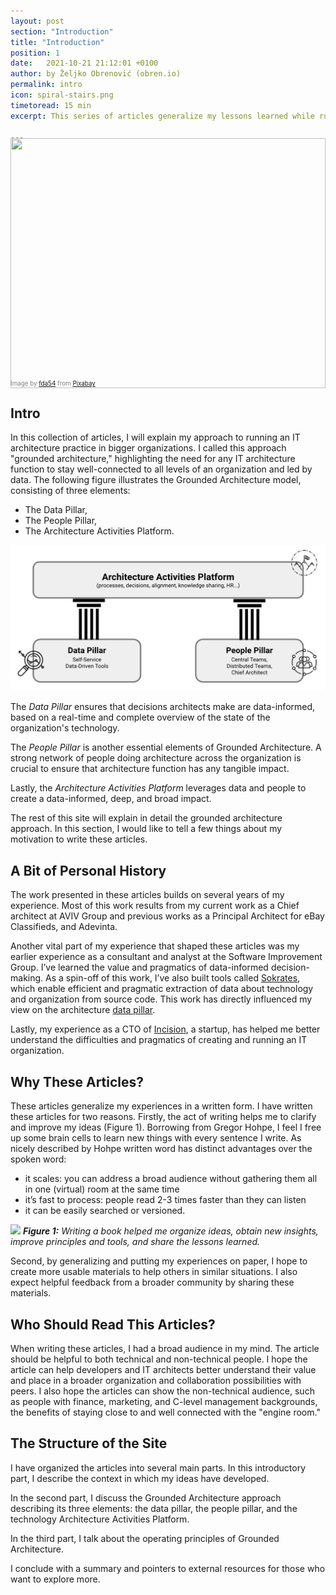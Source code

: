 ```yaml
---
layout: post
section: "Introduction"
title: "Introduction"
position: 1
date:   2021-10-21 21:12:01 +0100
author: by Željko Obrenović (obren.io)
permalink: intro
icon: spiral-stairs.png
timetoread: 15 min
excerpt: This series of articles generalize my lessons learned while running an architecture function in global, fast-moving organizations, based on my experience as a Chief and Principal Architect at AVIV Group, eBay Classifieds, and Adevinta.

---
```

<img style="margin-top: -20px; width: 100%; height: 400px; object-fit: cover" src="assets/images/arch/staircase-274614_1920.jpg">
<div style="font-size: 70%; margin-top: -16px; color: grey; margin-bottom: 12px">
Image by <a href="https://pixabay.com/users/fda54-145996/?utm_source=link-attribution&amp;utm_medium=referral&amp;utm_campaign=image&amp;utm_content=274614">fda54</a> from <a href="https://pixabay.com/?utm_source=link-attribution&amp;utm_medium=referral&amp;utm_campaign=image&amp;utm_content=274614">Pixabay</a>
</div>

## Intro

In this collection of articles, I will explain my approach to running an IT architecture practice in bigger organizations. I called this approach "grounded architecture," highlighting the need for any IT architecture function to stay well-connected to all levels of an organization and led by data. The following figure illustrates the Grounded Architecture model, consisting of three elements:
* The Data Pillar,
* The People Pillar,
* The Architecture Activities Platform.

![](assets/images/model.png)

The *Data Pillar* ensures that decisions architects make are data-informed, based on a real-time and complete overview of the state of the organization's technology.

The *People Pillar* is another essential elements of Grounded Architecture. A strong network of people doing architecture across the organization is crucial to ensure that architecture function has any tangible impact.

Lastly, the *Architecture Activities Platform* leverages data and people to create a data-informed, deep, and broad impact.

The rest of this site will explain in detail the grounded architecture approach. In this section, I would like to tell a few things about my motivation to write these articles.


## A Bit of Personal History

The work presented in these articles builds on several years of my experience. Most of this work results from my current work as a Chief architect at AVIV Group and previous works as a Principal Architect for eBay Classifieds, and Adevinta.

Another vital part of my experience that shaped these articles was my earlier experience as a consultant and analyst at the Software Improvement Group. I’ve learned the value and pragmatics of data-informed decision-making. As a spin-off of this work, I’ve also built tools called [Sokrates](sokrates.dev), which enable efficient and pragmatic extraction of data about technology and organization from source code. This work has directly influenced my view on the architecture [data pillar](data-pillar).

Lastly, my experience as a CTO of [Incision](https://incision.care), a startup, has helped me better understand the difficulties and pragmatics of creating and running an IT organization.


## Why These Articles?

These articles generalize my experiences in a written form. I have written these articles for two reasons. Firstly, the act of writing helps me to clarify and improve my ideas (Figure 1). Borrowing from Gregor Hohpe, I feel I free up some brain cells to learn new things with every sentence I write. As nicely described by Hohpe written word has distinct advantages over the spoken word:

* it scales: you can address a broad audience without gathering them all in one (virtual) room at the same time
* it’s fast to process: people read 2-3 times faster than they can listen
* it can be easily searched or versioned.


![](assets/images/writing.png)
***Figure 1:** Writing a book helped me organize ideas, obtain new insights, improve principles and tools, and share the lessons learned.*

Second, by generalizing and putting my experiences on paper, I hope to create more usable materials to help others in similar situations. I also expect helpful feedback from a broader community by sharing these materials.


## Who Should Read This Articles?

When writing these articles, I had a broad audience in my mind. The article should be helpful to both technical and non-technical people. I hope the article can help developers and IT architects better understand their value and place in a broader organization and collaboration possibilities with peers. I also hope the articles can show the non-technical audience, such as people with finance, marketing, and C-level management backgrounds, the benefits of staying close to and well connected with the "engine room."


## The Structure of the Site

I have organized the articles into several main parts. In this introductory part, I describe the context in which my ideas have developed. 

In the second part, I discuss the Grounded Architecture approach describing its three elements: the data pillar, the people pillar, and the technology Architecture Activities Platform. 

In the third part, I talk about the operating principles of Grounded Architecture. 

I conclude with a summary and pointers to external resources for those who want to explore more.
